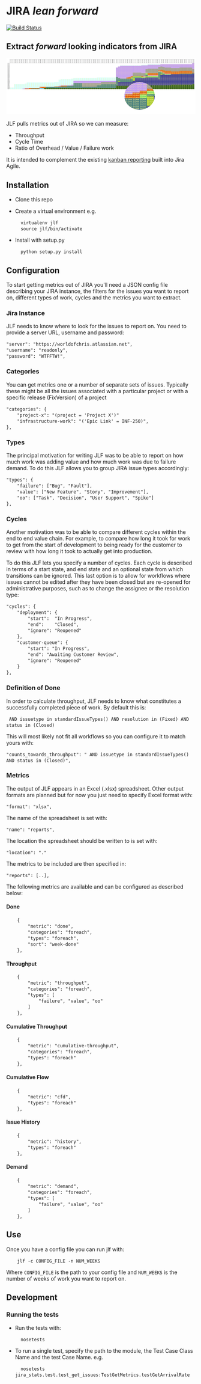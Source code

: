 # JIRA _lean forward_ 

[![Build Status](https://travis-ci.org/worldofchris/jlf.png)](https://travis-ci.org/worldofchris/jlf)

## Extract _forward_ looking indicators from JIRA


![image](public/assets/cfd.png)

JLF pulls metrics out of JIRA so we can measure:

* Throughput
* Cycle Time
* Ratio of Overhead / Value / Failure work

It is intended to complement the existing [kanban reporting](https://confluence.atlassian.com/display/AGILE/JIRA+Agile+Documentation) built into Jira Agile.

## Installation

* Clone this repo
* Create a virtual environment e.g.

        virtualenv jlf
        source jlf/bin/activate
	
* Install with setup.py

	    python setup.py install
	
## Configuration

To start getting metrics out of JIRA you'll need a JSON config file describing your JIRA instance, the filters for the issues you want to report on, different types of work, cycles and the metrics you want to extract.

### Jira Instance

JLF needs to know where to look for the issues to report on.  You need to provide a server URL, username and password:

    "server": "https://worldofchris.atlassian.net",
    "username": "readonly",
    "password": "WTFFTW!",
    
### Categories

You can get metrics one or a number of separate sets of issues.  Typically these might be all the issues associated with a particular project or with a specific release (FixVersion) of a project

    "categories": {
		"project-x": "(project = 'Project X')"
        "infrastructure-work": "('Epic Link' = INF-250)",
    },

### Types

The principal motivation for writing JLF was to be able to report on how much work was adding value and how much work was due to failure demand.  To do this JLF allows you to group JIRA issue types accordingly:

    "types": {
        "failure": ["Bug", "Fault"],
        "value": ["New Feature", "Story", "Improvement"],
        "oo": ["Task", "Decision", "User Support", "Spike"]
    },

### Cycles

Another motivation was to be able to compare different cycles within the end to end value chain.  For example, to compare how long it took for work to get from the start of development to being ready for the customer to review with how long it took to actually get into production.

To do this JLF lets you specify a number of cycles.  Each cycle is described in terms of a start state, and end state and an optional state from which transitions can be ignored.  This last option is to allow for workflows where issues cannot be edited after they have been closed but are re-opened for administrative purposes, such as to change the assignee or the resolution type:

    "cycles": {
        "deployment": {
            "start":  "In Progress",
            "end":    "Closed",
            "ignore": "Reopened" 
        },
        "customer-queue": {
            "start": "In Progress",
            "end": "Awaiting Customer Review",
            "ignore": "Reopened"
        }
    },

### Definition of Done

In order to calculate throughput, JLF needs to know what constitutes a successfully completed piece of work.  By default this is:

	 AND issuetype in standardIssueTypes() AND resolution in (Fixed) AND status in (Closed)
	 
This will most likely not fit all workflows so you can configure it to match yours with:

    "counts_towards_throughput": " AND issuetype in standardIssueTypes() AND status in (Closed)",


### Metrics

The output of JLF appears in an Excel (.xlsx) spreadsheet.  Other output formats are planned but for now you just need to specify Excel format with:

    "format": "xlsx",

The name of the spreadsheet is set with:

    "name": "reports",

The location the spreadsheet should be written to is set with:

    "location": "."

The metrics to be included are then specified in:

	"reports": [..],
	    
The following metrics are available and can be configured as described below:

#### Done

        {
            "metric": "done",
            "categories": "foreach",
            "types": "foreach",
            "sort": "week-done"
        },

#### Throughput

        {
            "metric": "throughput",
            "categories": "foreach",
            "types": [
                "failure", "value", "oo"
            ]
        },
  
#### Cumulative Throughput

        {
            "metric": "cumulative-throughput",
            "categories": "foreach",
            "types": "foreach"
        },

#### Cumulative Flow

        {
            "metric": "cfd",
            "types": "foreach"
        },

#### Issue History

        {
            "metric": "history",
            "types": "foreach"
        },

#### Demand

        {
            "metric": "demand",
            "categories": "foreach",
            "types": [
                "failure", "value", "oo"
            ]
        },

## Use

Once you have a config file you can run jlf with:

		jlf -c CONFIG_FILE -n NUM_WEEKS
		
Where `CONFIG_FILE` is the path to your config file and `NUM_WEEKS` is the number of weeks of work you want to report on.

## Development

### Running the tests

* Run the tests with:

	    nosetests

* To run a single test, specify the path to the module, the Test Case Class Name and the test Case Name.  e.g.

		nosetests jira_stats.test.test_get_issues:TestGetMetrics.testGetArrivalRate


	


